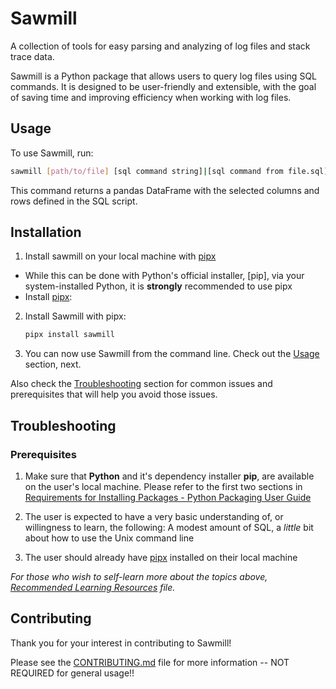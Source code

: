 
# Sawmill

A collection of tools for easy parsing and analyzing of log files and stack trace data. 

Sawmill is a Python package that allows users to query log files using SQL commands. It
is designed to be user-friendly and extensible, with the goal of saving time and
improving efficiency when working with log files.

## Usage

To use Sawmill, run:
```sh
sawmill [path/to/file] [sql command string]|[sql command from file.sql]
```
This command returns a pandas DataFrame with the selected columns and rows defined in the SQL script.

## Installation

1. Install sawmill on your local machine with [pipx](https://pipx.pypa.io/stable/installation/)

- While this can be done with Python's official installer, [pip], via your
   system-installed Python, it is **strongly** recommended to use pipx
- Install [pipx](https://pipx.pypa.io/stable/installation/):

2. Install Sawmill with pipx:
    ```sh
    pipx install sawmill
    ```
3. You can now use Sawmill from the command line. Check out the [Usage](#usage) section,
   next.

Also check the [Troubleshooting](#troubleshooting) section for common issues and
prerequisites that will help you avoid those issues.

## Troubleshooting

### Prerequisites

1. Make sure that **Python** and it's dependency installer **pip**, are available on the
   user's local machine. Please refer to the first two sections in 
   [Requirements for Installing Packages - Python Packaging User Guide](https://packaging.python.org/en/latest/tutorials/installing-packages/#requirements-for-installing-packages)

2. The user is expected to have a very basic understanding of, or willingness to learn, the
following: A modest amount of SQL, a _little_ bit about how to use the Unix command line

3. The user should already have [pipx](https://pipx.pypa.io/stable/installation/)
   installed on their local machine

_For those who wish to self-learn more about the topics above, 
[Recommended Learning Resources](./docs/recommended-learning-resources.md) file._

## Contributing

Thank you for your interest in contributing to Sawmill!

Please see the [CONTRIBUTING.md](./CONTRIBUTING.md) file for more information -- NOT REQUIRED
for general usage!!




